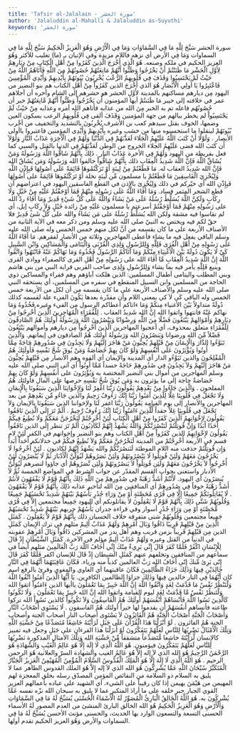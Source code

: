 ```yaml
---
title: 'Tafsir al-Jalalain - سورة الحشر'
author: 'Jalaluddin al-Mahalli & Jalaluddin as-Suyuthi'
keywords: 'سورة الحشر'
---
```


سورة الحشر
سَبَّحَ لِلَّهِ مَا فِي السَّمَاوَاتِ وَمَا فِي الْأَرْضِ وَهُوَ الْعَزِيزُ الْحَكِيمُ
سَبَّحَ لِلَّهِ مَا فِي السماوات وَمَا فِي الأرض
أي نزهه فاللام مزيدة وفي الإتيان بـ (ما) تغليب للأكثر
وَهُوَ العزيز الحكيم
في ملكه وصنعه.
هُوَ الَّذِي أَخْرَجَ الَّذِينَ كَفَرُوا مِنْ أَهْلِ الْكِتَابِ مِنْ دِيَارِهِمْ لِأَوَّلِ الْحَشْرِ مَا ظَنَنْتُمْ أَنْ يَخْرُجُوا وَظَنُّوا أَنَّهُمْ مَانِعَتُهُمْ حُصُونُهُمْ مِنَ اللَّهِ فَأَتَاهُمُ اللَّهُ مِنْ حَيْثُ لَمْ يَحْتَسِبُوا وَقَذَفَ فِي قُلُوبِهِمُ الرُّعْبَ يُخْرِبُونَ بُيُوتَهُمْ بِأَيْدِيهِمْ وَأَيْدِي الْمُؤْمِنِينَ فَاعْتَبِرُوا يَا أُولِي الْأَبْصَارِ
هُوَ الذي أَخْرَجَ الذين كَفَرُواْ مِنْ أَهْلِ الكتاب
هم بنو النضير من اليهود
مِن ديارهم
مساكنهم بالمدينة
لأَوَّلِ الحشر
هو حشرهم إلى الشام وآخره أن أجلاهم عمر في خلافته إلى خيبر
مَا ظَنَنتُمْ
أيها المؤمنون
أَن يَخْرُجُواْ وَظَنُّواْ أَنَّهُمْ مَّانِعَتُهُمْ
خبر أن
حُصُونُهُم
فاعله تم به الخبر
مِنَ الله
من عذابه
فأتاهم الله
أمره وعذابه
مِنْ حَيْثُ لَمْ يَحْتَسِبُواْ
لم يخطر ببالهم من جهة المؤمنين
وَقَذَفَ
ألقى
فِي قُلُوبِهِمُ الرعب
بسكون العين وضمها، الخوف بقتل سيدهم كعب بن الأشرف
يُخْرِبُونَ
بالتشديد والتخفيف من أخْرب
بُيُوتَهُمْ
لينقلوا ما استحسنوه منها من خشب وغيره
بِأَيْدِيهِمْ وَأَيْدِى المؤمنين فاعتبروا ياأولى الأبصار
.
وَلَوْلَا أَنْ كَتَبَ اللَّهُ عَلَيْهِمُ الْجَلَاءَ لَعَذَّبَهُمْ فِي الدُّنْيَا وَلَهُمْ فِي الْآَخِرَةِ عَذَابُ النَّارِ
وَلَوْلاَ أَن كَتَبَ الله
قضى
عَلَيْهِمُ الجلاء
الخروج من الوطن
لَعَذَّبَهُمْ فِي الدنيا
بالقتل والسبي كما فعل بقريظة من اليهود
وَلَهُمْ فِي الأخرة عَذَابُ النار
.
ذَلِكَ بِأَنَّهُمْ شَاقُّوا اللَّهَ وَرَسُولَهُ وَمَنْ يُشَاقِّ اللَّهَ فَإِنَّ اللَّهَ شَدِيدُ الْعِقَابِ
ذلك بِأَنَّهُمْ شَاقُّواْ
خالفوا
الله وَرَسُولَهُ وَمَن يُشَاقّ الله فَإِنَّ الله شَدِيدُ العقاب
له.
مَا قَطَعْتُمْ مِنْ لِينَةٍ أَوْ تَرَكْتُمُوهَا قَائِمَةً عَلَى أُصُولِهَا فَبِإِذْنِ اللَّهِ وَلِيُخْزِيَ الْفَاسِقِينَ
مَا قَطَعْتُمْ
يا مسلمون
مِّن لِّينَةٍ
نخلة
أَوْ تَرَكْتُمُوهَا قَائِمَةً على أُصُولِهَا فَبِإِذْنِ الله
أي خيّركم في ذلك
وَلِيُخْزِىَ
بالإِذن في القطع
الفاسقين
اليهود في اعتراضهم أن قطع الشجر المثمر فساد.
وَمَا أَفَاءَ اللَّهُ عَلَى رَسُولِهِ مِنْهُمْ فَمَا أَوْجَفْتُمْ عَلَيْهِ مِنْ خَيْلٍ وَلَا رِكَابٍ وَلَكِنَّ اللَّهَ يُسَلِّطُ رُسُلَهُ عَلَى مَنْ يَشَاءُ وَاللَّهُ عَلَى كُلِّ شَيْءٍ قَدِيرٌ
وَمَا أَفَاءَ
ردّ
الله على رَسُولِهِ مِنْهُمْ فَمَا أَوْجَفْتُمْ
أسرعتم يا مسلمون
عَلَيْهِ مِنْ
زائدة
خَيْلٍ وَلاَ رِكَابٍ
إبل، أي لم تقاسوا فيه مشقة
ولكن الله يُسَلِّطُ رُسُلَهُ على مَن يَشَاءُ والله على كُلِّ شَئ قَدِيرٌ
فلا حقّ لكم فيه ويختص به النبيّ صلى الله عليه وسلم ومن ذكر معه في الآية الثانية من الأصناف الأربعة على ما كان يقسمه من أنَّ لكل منهم خمس الخمس وله صلى الله عليه وسلم الباقي يفعل فيه ما يشاء فأعطى المهاجرين وثلاثة من الأنصار لفقرهم.
مَا أَفَاءَ اللَّهُ عَلَى رَسُولِهِ مِنْ أَهْلِ الْقُرَى فَلِلَّهِ وَلِلرَّسُولِ وَلِذِي الْقُرْبَى وَالْيَتَامَى وَالْمَسَاكِينِ وَابْنِ السَّبِيلِ كَيْ لَا يَكُونَ دُولَةً بَيْنَ الْأَغْنِيَاءِ مِنْكُمْ وَمَا آَتَاكُمُ الرَّسُولُ فَخُذُوهُ وَمَا نَهَاكُمْ عَنْهُ فَانْتَهُوا وَاتَّقُوا اللَّهَ إِنَّ اللَّهَ شَدِيدُ الْعِقَابِ
مَّا أَفَاءَ الله على رَسُولِهِ مِنْ أَهْلِ القرى
كالصفراء ووادي القرى وينبع
فَلِلَّهِ
يأمر فيه بما يشاء
وَلِلرَّسُولِ وَلِذِى
صاحب
القربى
قرابة النبي من بني هاشم وبني المطلب
واليتامى
أطفال المسلمين: الذين هلكت آباؤهم وهم فقراء
والمساكين
ذوي الحاجة من المسلمين
وابن السبيل
المنقطع في سفره من المسلمين، أي يستحقه النبي صلى الله عليه وسلم والأصناف الأربعة على ما كان يقسمه من أن لكل من الأربعة خمس الخمس وله الباقي
كَى لاَ
كي بمعنى اللام وأن مقدّرة بعدها
يَكُونَ
الفيء علة لقسمه كذلك
دُولَةً
متداولاً
بَيْنَ الأغنياء مِنكُمْ وَمَا ءاتاكم
أعطاكم
الرسول
من الفيء وغيره
فَخُذُوهُ وَمَا نهاكم عَنْهُ فانتهوا واتقوا الله إِنَّ الله شَدِيدُ العقاب
.
لِلْفُقَرَاءِ الْمُهَاجِرِينَ الَّذِينَ أُخْرِجُوا مِنْ دِيَارِهِمْ وَأَمْوَالِهِمْ يَبْتَغُونَ فَضْلًا مِنَ اللَّهِ وَرِضْوَانًا وَيَنْصُرُونَ اللَّهَ وَرَسُولَهُ أُولَئِكَ هُمُ الصَّادِقُونَ
لِلْفُقَرَاءِ
متعلق بمحذوف، أي أعجبوا
المهاجرين الَّذِينَ أُخْرِجُواْ مِن ديارهم وأموالهم يَبْتَغُونَ فَضْلاً مِّنَ الله ورضوانا وَيَنصُرُونَ الله وَرَسُولَهُ أولئك هُمُ الصادقون
في إيمانهم.
وَالَّذِينَ تَبَوَّءُوا الدَّارَ وَالْإِيمَانَ مِنْ قَبْلِهِمْ يُحِبُّونَ مَنْ هَاجَرَ إِلَيْهِمْ وَلَا يَجِدُونَ فِي صُدُورِهِمْ حَاجَةً مِمَّا أُوتُوا وَيُؤْثِرُونَ عَلَى أَنْفُسِهِمْ وَلَوْ كَانَ بِهِمْ خَصَاصَةٌ وَمَنْ يُوقَ شُحَّ نَفْسِهِ فَأُولَئِكَ هُمُ الْمُفْلِحُونَ
والذين تَبَوَّءُو الدار
أي المدينة
والإيمان
أي ألفوه وهم الأنصار
مِن قَبْلِهِمْ يُحِبُّونَ مَنْ هَاجَرَ إِلَيْهِمْ وَلاَ يَجِدُونَ فِي صُدُورِهِمْ حَاجَةً
حسداً
مّمَّا أُوتُواْ
أي آتى النبي صلى الله عليه وسلم المهاجرين من أموال بني النضير المختصة به
وَيُؤْثِرُونَ على أَنفُسِهِمْ وَلَوْ كَانَ بِهِمْ خَصَاصَةٌ
حاجة إلى ما يؤثرون به
وَمَن يُوقَ شُحَّ نَفْسِهِ
حرصها على المال
فأولئك هُمُ المفلحون
.
وَالَّذِينَ جَاءُوا مِنْ بَعْدِهِمْ يَقُولُونَ رَبَّنَا اغْفِرْ لَنَا وَلِإِخْوَانِنَا الَّذِينَ سَبَقُونَا بِالْإِيمَانِ وَلَا تَجْعَلْ فِي قُلُوبِنَا غِلًّا لِلَّذِينَ آَمَنُوا رَبَّنَا إِنَّكَ رَءُوفٌ رَحِيمٌ
والذين جَاءُو مِّن بَعْدِهِمْ
من بعد المهاجرين والأنصار إلى يوم القيامة
يَقُولُونَ رَبَّنَا اغفر لَنَا ولإخواننا الذين سَبَقُونَا بالإيمان وَلاَ تَجْعَلْ فِي قُلُوبِنَا غِلاًّ
حقداً
لِّلَّذِينَ ءَامَنُواْ رَبَّنَا إِنَّكَ رَءُوفٌ رَّحِيمٌ
.
أَلَمْ تَرَ إِلَى الَّذِينَ نَافَقُوا يَقُولُونَ لِإِخْوَانِهِمُ الَّذِينَ كَفَرُوا مِنْ أَهْلِ الْكِتَابِ لَئِنْ أُخْرِجْتُمْ لَنَخْرُجَنَّ مَعَكُمْ وَلَا نُطِيعُ فِيكُمْ أَحَدًا أَبَدًا وَإِنْ قُوتِلْتُمْ لَنَنْصُرَنَّكُمْ وَاللَّهُ يَشْهَدُ إِنَّهُمْ لَكَاذِبُونَ
أَلَمْ تَرَ
تنظر
إِلَى الذين نَافَقُواْ يَقُولُونَ لإِخْوَانِهِمُ الذين كَفَرُواْ مِنْ أَهْلِ الكتاب
وهم بنو النضير وإخوانهم في الكفر
لَئِنْ
لام قسم في الأربعة
أُخْرِجْتُمْ
من المدينة
لَنَخْرُجَنَّ مَعَكُمْ وَلاَ نُطِيعُ فيكُمْ
في خذلانكم
أَحَداً أَبَداً وَإِن قُوتِلْتُمْ
حذفت منه اللام الموطئة
لَنَنصُرَنَّكُمْ والله يَشْهَدُ إِنَّهُمْ لكاذبون
.
لَئِنْ أُخْرِجُوا لَا يَخْرُجُونَ مَعَهُمْ وَلَئِنْ قُوتِلُوا لَا يَنْصُرُونَهُمْ وَلَئِنْ نَصَرُوهُمْ لَيُوَلُّنَّ الْأَدْبَارَ ثُمَّ لَا يُنْصَرُونَ
لَئِنْ أُخْرِجُواْ لاَ يَخْرُجُونَ مَعَهُمْ وَلَئِن قُوتِلُواْ لاَ يَنصُرُونَهُمْ وَلَئِن نَّصَرُوهُمْ
أي جاؤوا لنصرهم
لَيُوَلُّنَّ الأدبار
واستغنى بجواب القسم المقدّر عن جواب الشرط في المواضع الخمسة
ثُمَّ لاَ يُنصَرُونَ
أي اليهود.
لَأَنْتُمْ أَشَدُّ رَهْبَةً فِي صُدُورِهِمْ مِنَ اللَّهِ ذَلِكَ بِأَنَّهُمْ قَوْمٌ لَا يَفْقَهُونَ
لأَنتُمْ أَشَدُّ رَهْبَةً
خوفاً
فِي صُدُورِهِمْ
أي المنافقين
مِنَ الله
لتأخير عذابه
ذَلِكَ بِأَنَّهُمْ قَوْمٌ لاَّ يَفْقَهُونَ
.
لَا يُقَاتِلُونَكُمْ جَمِيعًا إِلَّا فِي قُرًى مُحَصَّنَةٍ أَوْ مِنْ وَرَاءِ جُدُرٍ بَأْسُهُمْ بَيْنَهُمْ شَدِيدٌ تَحْسَبُهُمْ جَمِيعًا وَقُلُوبُهُمْ شَتَّى ذَلِكَ بِأَنَّهُمْ قَوْمٌ لَا يَعْقِلُونَ
لاَ يقاتلونكم
أي اليهود
جَمِيعاً
مجتمعين
إِلاَّ فِي قُرًى مُّحَصَّنَةٍ أَوْ مِن وَرَاءِ جُدُرٍ
أسوار وفي قراءة جدران
بَأْسُهُمْ
حربهم
بَيْنَهُمْ شَدِيدٌ تَحْسَبُهُمْ جَمِيعاً
مجتمعين
وَقُلُوبُهُمْ شتى
متفرقة خلاف الحسبان
ذلك بِأَنَّهُمْ قَوْمٌ لاَّ يَعْقِلُونَ
.
كَمَثَلِ الَّذِينَ مِنْ قَبْلِهِمْ قَرِيبًا ذَاقُوا وَبَالَ أَمْرِهِمْ وَلَهُمْ عَذَابٌ أَلِيمٌ
مثلهم في ترك الإِيمان
كَمَثَلِ الذين مِن قَبْلِهِمْ قَرِيباً
بزمن قريب وهم أهل بدر من المشركين
ذَاقُواْ وَبَالَ أَمْرِهِمْ
عقوبته في الدنيا من القتل وغيره
وَلَهُمْ عَذَابٌ أَلِيمٌ
مؤلم في الآخرة.
كَمَثَلِ الشَّيْطَانِ إِذْ قَالَ لِلْإِنْسَانِ اكْفُرْ فَلَمَّا كَفَرَ قَالَ إِنِّي بَرِيءٌ مِنْكَ إِنِّي أَخَافُ اللَّهَ رَبَّ الْعَالَمِينَ
مثلهم أيضاً في سماعهم من المنافقين وتخلفهم عنهم
كَمَثَلِ الشيطان إِذْ قَالَ للإنسان اكفر فَلَمَّا كَفَرَ قَالَ إِنّى بَرِئ مِّنكَ إِنّى أَخَافُ الله رَبَّ العالمين
كذباً منه ورياء.
فَكَانَ عَاقِبَتَهُمَا أَنَّهُمَا فِي النَّارِ خَالِدَيْنِ فِيهَا وَذَلِكَ جَزَاءُ الظَّالِمِينَ
فَكَانَ عاقبتهما
أي الغاوي والمغوي وقرئ بالرفع اسم كان
أَنَّهُمَا فِي النار خالدين فِيهَا وَذَلِكَ جزاؤا الظالمين
الكافرين.
يَا أَيُّهَا الَّذِينَ آَمَنُوا اتَّقُوا اللَّهَ وَلْتَنْظُرْ نَفْسٌ مَا قَدَّمَتْ لِغَدٍ وَاتَّقُوا اللَّهَ إِنَّ اللَّهَ خَبِيرٌ بِمَا تَعْمَلُونَ
ياأيها الذين ءَامَنُواْ اتقوا الله وَلْتَنظُرْ نَفْسٌ مَّا قَدَّمَتْ لِغَدٍ
ليوم القيامة
واتقوا الله إِنَّ الله خَبِيرٌ بِمَا تَعْمَلُونَ
.
وَلَا تَكُونُوا كَالَّذِينَ نَسُوا اللَّهَ فَأَنْسَاهُمْ أَنْفُسَهُمْ أُولَئِكَ هُمُ الْفَاسِقُونَ
وَلاَ تَكُونُواْ كالذين نَسُواْ الله
تركوا طاعته
فأنساهم أَنفُسَهُمْ
أن يقدموا لها خيراً
أولئك هُمُ الفاسقون
.
لَا يَسْتَوِي أَصْحَابُ النَّارِ وَأَصْحَابُ الْجَنَّةِ أَصْحَابُ الْجَنَّةِ هُمُ الْفَائِزُونَ
لاَ يَسْتَوِى أصحاب النار أصحاب الجنة وأصحاب الجنة هُمُ الفائزون
.
لَوْ أَنْزَلْنَا هَذَا الْقُرْآَنَ عَلَى جَبَلٍ لَرَأَيْتَهُ خَاشِعًا مُتَصَدِّعًا مِنْ خَشْيَةِ اللَّهِ وَتِلْكَ الْأَمْثَالُ نَضْرِبُهَا لِلنَّاسِ لَعَلَّهُمْ يَتَفَكَّرُونَ
لَوْ أَنزَلْنَا هذا القرءان على جَبَلٍ
وجعل فيه تمييز كالإِنسان
لَّرَأَيْتَهُ خاشعا مُّتَصَدِّعاً
متشققاً
مِّنْ خَشْيَةِ الله وَتِلْكَ الأمثال
المذكورة
نَضْرِبُهَا لِلنَّاسِ لَعَلَّهُمْ يَتَفَكَّرُونَ
فيؤمنون.
هُوَ اللَّهُ الَّذِي لَا إِلَهَ إِلَّا هُوَ عَالِمُ الْغَيْبِ وَالشَّهَادَةِ هُوَ الرَّحْمَنُ الرَّحِيمُ
هُوَ الله الذي لاَ إله إِلاَّ هُوَ عَالِمُ الغيب والشهادة
السرّ والعلانية
هُوَ الرحمن الرحيم
.
هُوَ اللَّهُ الَّذِي لَا إِلَهَ إِلَّا هُوَ الْمَلِكُ الْقُدُّوسُ السَّلَامُ الْمُؤْمِنُ الْمُهَيْمِنُ الْعَزِيزُ الْجَبَّارُ الْمُتَكَبِّرُ سُبْحَانَ اللَّهِ عَمَّا يُشْرِكُونَ
هُوَ الله الذي لاَ إله إِلاَّ هُوَ الملك القدوس
الطاهر عما لا يليق به
السلام
ذو السلامة من النقائص
المؤمن
المصدّق رسله بخلق المعجزة لهم
المهيمن
من هَيْمَنَ يهيمن إذا كان رقيباً على الشيء، أي الشهيد على عباده بأعمالهم
العزيز
القوي
الجبار
جبر خلقه على ما أرادَ
المتكبر
عما لا يليق به
سبحان الله
نزّه نفسه
عَمَّا يُشْرِكُونَ
به.
هُوَ اللَّهُ الْخَالِقُ الْبَارِئُ الْمُصَوِّرُ لَهُ الْأَسْمَاءُ الْحُسْنَى يُسَبِّحُ لَهُ مَا فِي السَّمَاوَاتِ وَالْأَرْضِ وَهُوَ الْعَزِيزُ الْحَكِيمُ
هُوَ الله الخالق البارئ
المنشئ من العدم
المصور لَهُ الأسماء الحسنى
التسعة والتسعون الوارد بها الحديث، والحسنى مؤنث الأحسن
يُسَبِّحُ لَهُ مَا فِي السماوات والأرض وَهُوَ العزيز الحكيم
تقدم أولها.
